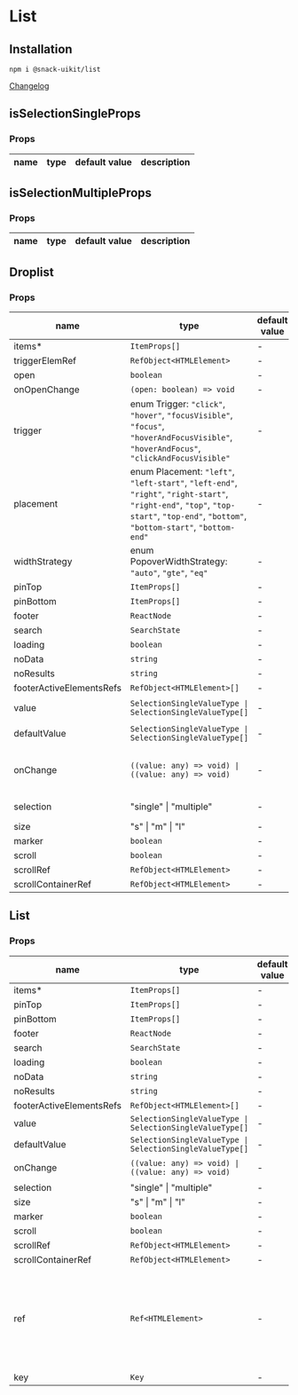 # List

## Installation

`npm i @snack-uikit/list`

[Changelog](./CHANGELOG.md)

[//]: DOCUMENTATION_SECTION_START
[//]: THIS_SECTION_IS_AUTOGENERATED_PLEASE_DONT_EDIT_IT
## isSelectionSingleProps
### Props
| name | type | default value | description |
|------|------|---------------|-------------|
## isSelectionMultipleProps
### Props
| name | type | default value | description |
|------|------|---------------|-------------|
## Droplist
### Props
| name | type | default value | description |
|------|------|---------------|-------------|
| items* | `ItemProps[]` | - |  |
| triggerElemRef | `RefObject<HTMLElement>` | - |  |
| open | `boolean` | - |  |
| onOpenChange | `(open: boolean) => void` | - |  |
| trigger | enum Trigger: `"click"`, `"hover"`, `"focusVisible"`, `"focus"`, `"hoverAndFocusVisible"`, `"hoverAndFocus"`, `"clickAndFocusVisible"` | - |  |
| placement | enum Placement: `"left"`, `"left-start"`, `"left-end"`, `"right"`, `"right-start"`, `"right-end"`, `"top"`, `"top-start"`, `"top-end"`, `"bottom"`, `"bottom-start"`, `"bottom-end"` | - |  |
| widthStrategy | enum PopoverWidthStrategy: `"auto"`, `"gte"`, `"eq"` | - |  |
| pinTop | `ItemProps[]` | - |  |
| pinBottom | `ItemProps[]` | - |  |
| footer | `ReactNode` | - |  |
| search | `SearchState` | - |  |
| loading | `boolean` | - |  |
| noData | `string` | - |  |
| noResults | `string` | - |  |
| footerActiveElementsRefs | `RefObject<HTMLElement>[]` | - |  |
| value | `SelectionSingleValueType \| SelectionSingleValueType[]` | - | Controlled состояние |
| defaultValue | `SelectionSingleValueType \| SelectionSingleValueType[]` | - | Начальное состояние |
| onChange | `((value: any) => void) \| ((value: any) => void)` | - | Controlled обработчик измения состояния |
| selection | "single" \| "multiple" | - | Режим выбора |
| size | "s" \| "m" \| "l" | - |  |
| marker | `boolean` | - |  |
| scroll | `boolean` | - |  |
| scrollRef | `RefObject<HTMLElement>` | - |  |
| scrollContainerRef | `RefObject<HTMLElement>` | - |  |
## List
### Props
| name | type | default value | description |
|------|------|---------------|-------------|
| items* | `ItemProps[]` | - |  |
| pinTop | `ItemProps[]` | - |  |
| pinBottom | `ItemProps[]` | - |  |
| footer | `ReactNode` | - |  |
| search | `SearchState` | - |  |
| loading | `boolean` | - |  |
| noData | `string` | - |  |
| noResults | `string` | - |  |
| footerActiveElementsRefs | `RefObject<HTMLElement>[]` | - |  |
| value | `SelectionSingleValueType \| SelectionSingleValueType[]` | - | Controlled состояние |
| defaultValue | `SelectionSingleValueType \| SelectionSingleValueType[]` | - | Начальное состояние |
| onChange | `((value: any) => void) \| ((value: any) => void)` | - | Controlled обработчик измения состояния |
| selection | "single" \| "multiple" | - | Режим выбора |
| size | "s" \| "m" \| "l" | - |  |
| marker | `boolean` | - |  |
| scroll | `boolean` | - |  |
| scrollRef | `RefObject<HTMLElement>` | - |  |
| scrollContainerRef | `RefObject<HTMLElement>` | - |  |
| ref | `Ref<HTMLElement>` | - | Allows getting a ref to the component instance. Once the component unmounts, React will set `ref.current` to `null` (or call the ref with `null` if you passed a callback ref). @see https://react.dev/learn/referencing-values-with-refs#refs-and-the-dom |
| key | `Key` | - |  |


[//]: DOCUMENTATION_SECTION_END
